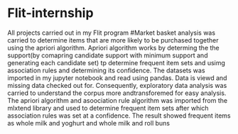 # Flit-internship
All projects carried out in my Flit program
#Market basket analysis was carried to determine items that are more likely to be purchased together using the apriori algorithm. Apriori algorithm works by determing the the support(by
comapring candidate support with minimum support and generating each candidate set) tp determine frequent item sets and usimg association rules and determining its confidence.
The datasets was  imported in my jupyter notebook and read using pandas. Data is viewd and missing data checked out for. Consequently, exploratory data analysis was carried to understand the 
corpus more andtransforemed for easy analysis. 
The apriori algorithm and asoociation rule algorithm was imported from the mlxtend library and used to determine frequent item sets after which association rules was set at a confidence. 
The result showed frequent items as whole milk and yoghurt and whole milk and roll buns
